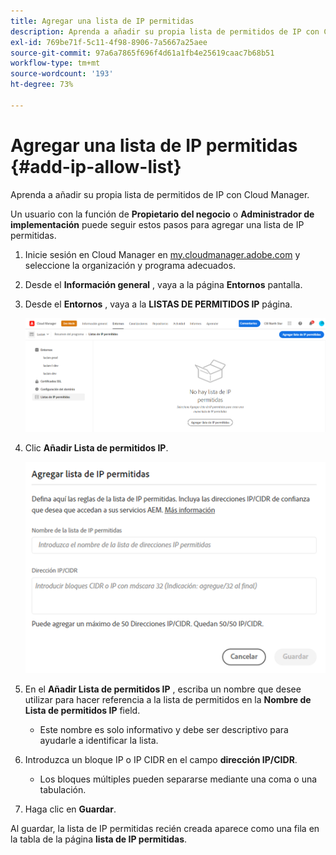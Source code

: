 ```yaml
---
title: Agregar una lista de IP permitidas
description: Aprenda a añadir su propia lista de permitidos de IP con Cloud Manager.
exl-id: 769be71f-5c11-4f98-8906-7a5667a25aee
source-git-commit: 97a6a7865f696f4d61a1fb4e25619caac7b68b51
workflow-type: tm+mt
source-wordcount: '193'
ht-degree: 73%

---
```



# Agregar una lista de IP permitidas {#add-ip-allow-list}

Aprenda a añadir su propia lista de permitidos de IP con Cloud Manager.

Un usuario con la función de **Propietario del negocio** o **Administrador de implementación** puede seguir estos pasos para agregar una lista de IP permitidas.

1. Inicie sesión en Cloud Manager en [my.cloudmanager.adobe.com](https://my.cloudmanager.adobe.com/) y seleccione la organización y programa adecuados.

1. Desde el **Información general** , vaya a la página **Entornos** pantalla.

1. Desde el **Entornos** , vaya a la **LISTAS DE PERMITIDOS IP** página.

   ![Opción Listas de IP permitidas del panel lateral](/help/implementing/cloud-manager/assets/ip-allow-list/ip-allow-list-create.png)

1. Clic **Añadir Lista de permitidos IP**.

   ![Cuadro de diálogo Añadir lista de IP permitidas](/help/implementing/cloud-manager/assets/ip-allow-list/ip-allow-list-create02.png)

1. En el **Añadir Lista de permitidos IP** , escriba un nombre que desee utilizar para hacer referencia a la lista de permitidos en la **Nombre de Lista de permitidos IP** field.

   * Este nombre es solo informativo y debe ser descriptivo para ayudarle a identificar la lista.

1. Introduzca un bloque IP o IP CIDR en el campo **dirección IP/CIDR**.

   * Los bloques múltiples pueden separarse mediante una coma o una tabulación.

1. Haga clic en **Guardar**.

Al guardar, la lista de IP permitidas recién creada aparece como una fila en la tabla de la página **lista de IP permitidas**.
